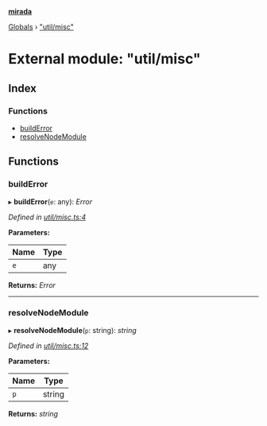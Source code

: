 **[mirada](../README.md)**

[Globals](../README.md) › ["util/misc"](_util_misc_.md)

# External module: "util/misc"

## Index

### Functions

* [buildError](_util_misc_.md#builderror)
* [resolveNodeModule](_util_misc_.md#resolvenodemodule)

## Functions

###  buildError

▸ **buildError**(`e`: any): *Error*

*Defined in [util/misc.ts:4](https://github.com/cancerberoSgx/mirada/blob/eecc091/mirada/src/util/misc.ts#L4)*

**Parameters:**

Name | Type |
------ | ------ |
`e` | any |

**Returns:** *Error*

___

###  resolveNodeModule

▸ **resolveNodeModule**(`p`: string): *string*

*Defined in [util/misc.ts:12](https://github.com/cancerberoSgx/mirada/blob/eecc091/mirada/src/util/misc.ts#L12)*

**Parameters:**

Name | Type |
------ | ------ |
`p` | string |

**Returns:** *string*
